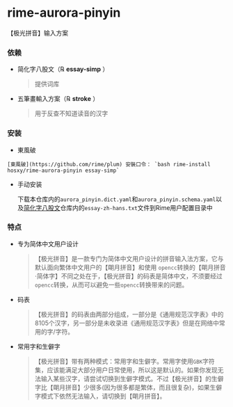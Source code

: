 # rime-aurora-pinyin

 【极光拼音】输入方案

### 依赖

+   简化字八股文（℞ **essay-simp** ）

    >   提供词库

+   五筆畫輸入方案（℞ **stroke** ）

    >   用于反查不知道读音的汉字

### 安装

+    東風破

    [東風破](https://github.com/rime/plum) 安裝口令： `bash rime-install hosxy/rime-aurora-pinyin essay-simp`

+   手动安装

    下载本仓库内的`aurora_pinyin.dict.yaml`和`aurora_pinyin.schema.yaml`以及[简化字八股文](https://github.com/rime/rime-essay-simp)仓库内的`essay-zh-hans.txt`文件到Rime用户配置目录中

### 特点

+ 专为简体中文用户设计

    >   【极光拼音】是一款专门为简体中文用户设计的拼音输入法方案，它与默认面向繁体中文用户的【朙月拼音】和使用 `opencc`转换的【朙月拼音·简体字】不同之处在于，【极光拼音】的码表是简体中文，不须要经过`opencc`转换，从而可以避免一些`opencc`转换带来的问题。

+ 码表

  >   【极光拼音】的码表由两部分组成，一部分是《通用规范汉字表》中的8105个汉字，另一部分是未收录进《通用规范汉字表》但是在网络中常用的字/字符。

+ 常用字和生僻字

  >   【极光拼音】带有两种模式：常用字和生僻字。常用字使用`GBK`字符集，应该能满足大部分用户日常使用，所以这是默认的。如果你发现无法输入某些汉字，请尝试切换到生僻字模式。不过【极光拼音】的生僻字比【朙月拼音】少很多(因为很多都是繁体，而且很复杂)，如果生僻字模式下依然无法输入，请切换到【朙月拼音】。